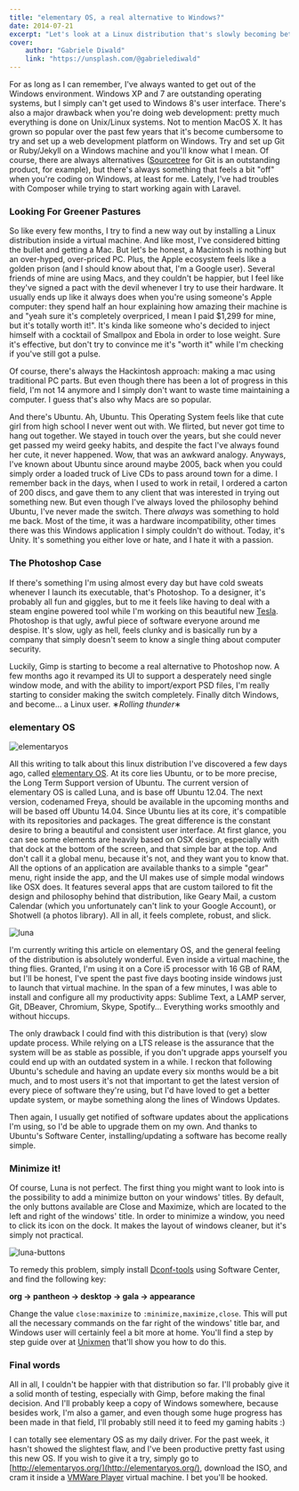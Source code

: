 ```yaml
---
title: "elementary OS, a real alternative to Windows?"
date: 2014-07-21
excerpt: "Let's look at a Linux distribution that's slowly becoming better with each release. Could it be the thing I've been waiting for to finally get rid of Windows as my main OS?"
cover:
    author: "Gabriele Diwald"
    link: "https://unsplash.com/@gabrielediwald"
---
```


For as long as I can remember, I've always wanted to get out of the Windows environment. Windows XP and 7 are outstanding operating systems, but I simply can't get used to Windows 8's user interface. There's also a major drawback when you're doing web development: pretty much everything is done on Unix/Linux systems. Not to mention MacOS X. It has grown so popular over the past few years that it's become cumbersome to try and set up a web development platform on Windows. Try and set up Git or Ruby/Jekyll on a Windows machine and you'll know what I mean. Of course, there are always alternatives ([Sourcetree](http://sourcetreeapp.com) for Git is an outstanding product, for example), but there's always something that feels a bit "off" when you're coding on Windows, at least for me. Lately, I've had troubles with Composer while trying to start working again with Laravel.

### Looking For Greener Pastures

So like every few months, I try to find a new way out by installing a Linux distribution inside a virtual machine. And like most, I've considered bitting the bullet and getting a Mac. But let's be honest, a Macintosh is nothing but an over-hyped, over-priced PC. Plus, the Apple ecosystem feels like a golden prison (and I should know about that, I'm a Google user). Several friends of mine are using Macs, and they couldn't be happier, but I feel like they've signed a pact with the devil whenever I try to use their hardware. It usually ends up like it always does when you're using someone's Apple computer: they spend half an hour explaining how amazing their machine is and "yeah sure it's completely overpriced, I mean I paid $1,299 for mine, but it's totally worth it!". It's kinda like someone who's decided to inject himself with a cocktail of Smallpox and Ebola in order to lose weight. Sure it's effective, but don't try to convince me it's "worth it" while I'm checking if you've still got a pulse.

Of course, there's always the Hackintosh approach: making a mac using traditional PC parts. But even though there has been a lot of progress in this field, I'm not 14 anymore and I simply don't want to waste time maintaining a computer. I guess that's also why Macs are so popular.

And there's Ubuntu. Ah, Ubuntu. This Operating System feels like that cute girl from high school I never went out with. We flirted, but never got time to hang out together. We stayed in touch over the years, but she could never get passed my weird geeky habits, and despite the fact I've always found her cute, it never happened. Wow, that was an awkward analogy. Anyways, I've known about Ubuntu since around maybe 2005, back when you could simply order a loaded truck of Live CDs to pass around town for a dime. I remember back in the days, when I used to work in retail, I ordered a carton of 200 discs, and gave them to any client that was interested in trying out something new. But even though I've always loved the philosophy behind Ubuntu, I've never made the switch. There *always* was something to hold me back. Most of the time, it was a hardware incompatibility, other times there was this Windows application I simply couldn't do without. Today, it's Unity. It's something you either love or hate, and I hate it with a passion.

### The Photoshop Case

If there's something I'm using almost every day but have cold sweats whenever I launch its executable, that's Photoshop. To a designer, it's probably all fun and giggles, but to me it feels like having to deal with a steam engine powered tool while I'm working on this beautiful new [Tesla](http://www.teslamotors.com/). Photoshop is that ugly, awful piece of software everyone around me despise. It's slow, ugly as hell, feels clunky and is basically run by a company that simply doesn't seem to know a single thing about computer security.

Luckily, Gimp is starting to become a real alternative to Photoshop now. A few months ago it revamped its UI to support a desperately need single window mode, and with the ability to import/export PSD files, I'm really starting to consider making the switch completely. Finally ditch Windows, and become... a Linux user. &lowast;*Rolling thunder*&lowast;

### elementary OS

![elementaryos](/img/posts/elementary.png)

All this writing to talk about this linux distribution I've discovered a few days ago, called [elementary OS](http://elementaryos.org/). At its core lies Ubuntu, or to be more precise, the Long Term Support version of Ubuntu. The current version of elementary OS is called Luna, and is base off Ubuntu 12.04. The next version, codenamed Freya, should be available in the upcoming months and will be based off Ubuntu 14.04. Since Ubuntu lies at its core, it's compatible with its repositories and packages. The great difference is the constant desire to bring a beautiful and consistent user interface. At first glance, you can see some elements are heavily based on OSX design, especially with that dock at the bottom of the screen, and that simple bar at the top. And don't call it a global menu, because it's not, and they want you to know that. All the options of an application are available thanks to a simple "gear" menu, right inside the app, and the UI makes use of simple modal windows like OSX does. It features several apps that are custom tailored to fit the design and philosophy behind that distribution, like Geary Mail, a custom Calendar (which you unfortunately can't link to your Google Account), or Shotwell (a photos library). All in all, it feels complete, robust, and slick.

![luna](/img/posts/luna.png)

I'm currently writing this article on elementary OS, and the general feeling of the distribution is absolutely wonderful. Even inside a virtual machine, the thing flies. Granted, I'm using it on a Core i5 processor with 16 GB of RAM, but I'll be honest, I've spent the past five days booting inside windows just to launch that virtual machine. In the span of a few minutes, I was able to install and configure all my productivity apps: Sublime Text, a LAMP server, Git, DBeaver, Chromium, Skype, Spotify... Everything works smoothly and without hiccups.

The only drawback I could find with this distribution is that (very) slow update process. While relying on a LTS release is the assurance that the system will be as stable as possible, if you don't upgrade apps yourself you could end up with an outdated system in a while. I reckon that following Ubuntu's schedule and having an update every six months would be a bit much, and to most users it's not that important to get the latest version of every piece of software they're using, but I'd have loved to get a better update system, or maybe something along the lines of Windows Updates.

Then again, I usually get notified of software updates about the applications I'm using, so I'd be able to upgrade them on my own. And thanks to Ubuntu's Software Center, installing/updating a software has become really simple.

### Minimize it!

Of course, Luna is not perfect. The first thing you might want to look into is the possibility to add a minimize button on your windows' titles. By default, the only buttons available are Close and Maximize, which are located to the left and right of the windows' title. In order to minimize a window, you need to click its icon on the dock. It makes the layout of windows cleaner, but it's simply not practical.

![luna-buttons](/img/posts/luna-buttons.jpg)

To remedy this problem, simply install [Dconf-tools](https://apps.ubuntu.com/cat/applications/precise/dconf-tools/) using Software Center, and find the following key:

**org → pantheon → desktop → gala → appearance**

Change the value <code>close:maximize</code> to <code>:minimize,maximize,close</code>. This will put all the necessary commands on the far right of the windows' title bar, and Windows user will certainly feel a bit more at home. You'll find a step by step guide over at [Unixmen](http://www.unixmen.com/enable-minimize-move-windows-buttons-elementary-os-luna/) that'll show you how to do this.

### Final words

All in all, I couldn't be happier with that distribution so far. I'll probably give it a solid month of testing, especially with Gimp, before making the final decision. And I'll probably keep a copy of Windows somewhere, because besides work, I'm also a gamer, and even though some huge progress has been made in that field, I'll probably still need it to feed my gaming habits :)

I can totally see elementary OS as my daily driver. For the past week, it hasn't showed the slightest flaw, and I've been productive pretty fast using this new OS. If you wish to give it a try, simply go to [http://elementaryos.org/](http://elementaryos.org/), download the ISO, and cram it inside a [VMWare Player](https://my.vmware.com/web/vmware/free#desktop_end_user_computing/vmware_player/6_0) virtual machine. I bet you'll be hooked.
